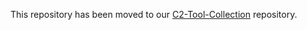 This repository has been moved to our [C2-Tool-Collection](https://github.com/outflanknl/C2-Tool-Collection) repository.
